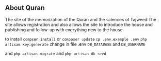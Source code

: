 ##  About Quran 

The site of the memorization of the Quran and the sciences of Tajweed
The site allows registration and also allows the site to introduce the house and publishing and follow-up with everything new to the house

to install
`compser install` or `composer update`
`cp .env.example .env`
`php artisan key:generate`
change in file .env `DB_DATABASE` and `DB_USERNAME`

and `php artisan migrate` and  `php artisan db seed`
